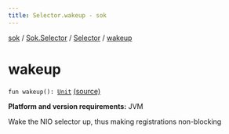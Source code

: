 ```yaml
---
title: Selector.wakeup - sok
---
```


[sok](../../index.html) / [Sok.Selector](../index.html) / [Selector](index.html) / [wakeup](./wakeup.html)

# wakeup

`fun wakeup(): `[`Unit`](https://kotlinlang.org/api/latest/jvm/stdlib/kotlin/-unit/index.html) [(source)](https://github.com/SeekDaSky/Sok/tree/master/jvm/sok-jvm/src/Sok/Selector/Selector.kt#L199)

**Platform and version requirements:** JVM

Wake the NIO selector up, thus making registrations non-blocking

